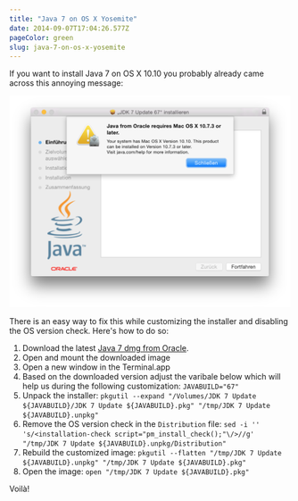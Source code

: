 ```yaml
---
title: "Java 7 on OS X Yosemite"
date: 2014-09-07T17:04:26.577Z
pageColor: green
slug: java-7-on-os-x-yosemite
---
```


If you want to install Java 7 on OS X 10.10 you probably already came across this annoying message: 

![](/assets/images/posts/java-7-on-os-x-yosemite/1.png)

There is an easy way to fix this while customizing the installer and disabling the OS version check. Here's how to do so:

1. Download the latest [Java 7 dmg from Oracle](http://www.oracle.com/technetwork/java/javase/downloads/index.html).
2. Open and mount the downloaded image
3. Open a new window in the Terminal.app
4. Based on the downloaded version adjust the varibale below which will help us during the following customization:
  `JAVABUILD="67"`
5. Unpack the installer:
  `pkgutil --expand "/Volumes/JDK 7 Update ${JAVABUILD}/JDK 7 Update ${JAVABUILD}.pkg" "/tmp/JDK 7 Update ${JAVABUILD}.unpkg"`
6. Remove the OS version check in the `Distribution` file:
  `sed -i '' 's/<installation-check script="pm_install_check();"\/>//g' "/tmp/JDK 7 Update ${JAVABUILD}.unpkg/Distribution"`
7. Rebuild the customized image:
  `pkgutil --flatten "/tmp/JDK 7 Update ${JAVABUILD}.unpkg" "/tmp/JDK 7 Update ${JAVABUILD}.pkg"`
8. Open the image:
  `open "/tmp/JDK 7 Update ${JAVABUILD}.pkg"`
  
Voilà!
